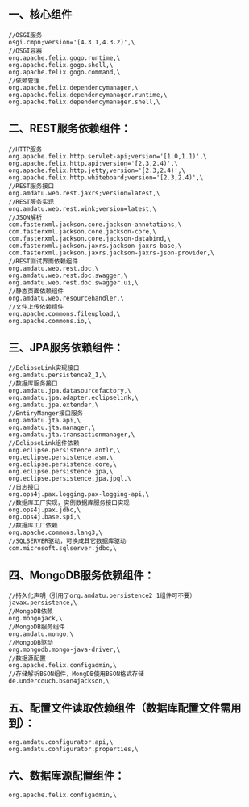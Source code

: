 一、核心组件
-------------------
	//OSGI服务
    osgi.cmpn;version='[4.3.1,4.3.2)',\
	//OSGI容器
	org.apache.felix.gogo.runtime,\
	org.apache.felix.gogo.shell,\
	org.apache.felix.gogo.command,\
	//依赖管理
	org.apache.felix.dependencymanager,\
	org.apache.felix.dependencymanager.runtime,\
	org.apache.felix.dependencymanager.shell,\
二、REST服务依赖组件：
-------------------
	//HTTP服务
	org.apache.felix.http.servlet-api;version='[1.0,1.1)',\
	org.apache.felix.http.api;version='[2.3,2.4)',\
	org.apache.felix.http.jetty;version='[2.3,2.4)',\
	org.apache.felix.http.whiteboard;version='[2.3,2.4)',\
	//REST服务接口
	org.amdatu.web.rest.jaxrs;version=latest,\
	//REST服务实现
	org.amdatu.web.rest.wink;version=latest,\
	//JSON解析
	com.fasterxml.jackson.core.jackson-annotations,\
	com.fasterxml.jackson.core.jackson-core,\
	com.fasterxml.jackson.core.jackson-databind,\
	com.fasterxml.jackson.jaxrs.jackson-jaxrs-base,\
	com.fasterxml.jackson.jaxrs.jackson-jaxrs-json-provider,\
	//REST测试界面依赖组件
	org.amdatu.web.rest.doc,\
	org.amdatu.web.rest.doc.swagger,\
	org.amdatu.web.rest.doc.swagger.ui,\
	//静态页面依赖组件
	org.amdatu.web.resourcehandler,\
	//文件上传依赖组件
	org.apache.commons.fileupload,\
	org.apache.commons.io,\
三、JPA服务依赖组件：
-------------------
	//EclipseLink实现接口
	org.amdatu.persistence2_1,\
	//数据库服务接口
	org.amdatu.jpa.datasourcefactory,\
	org.amdatu.jpa.adapter.eclipselink,\
	org.amdatu.jpa.extender,\
	//EntiryManger接口服务
	org.amdatu.jta.api,\
	org.amdatu.jta.manager,\
	org.amdatu.jta.transactionmanager,\
	//EclipseLink组件依赖
	org.eclipse.persistence.antlr,\
	org.eclipse.persistence.asm,\
	org.eclipse.persistence.core,\
	org.eclipse.persistence.jpa,\
	org.eclipse.persistence.jpa.jpql,\
	//日志接口
	org.ops4j.pax.logging.pax-logging-api,\
	//数据库工厂实现，实例数据库服务接口实现
	org.ops4j.pax.jdbc,\
	org.ops4j.base.spi,\
	//数据库工厂依赖
	org.apache.commons.lang3,\
	//SQLSERVER驱动，可换成其它数据库驱动
	com.microsoft.sqlserver.jdbc,\
四、MongoDB服务依赖组件：
-------------------
	//持久化声明（引用了org.amdatu.persistence2_1组件可不要）
	javax.persistence,\
	//MongoDB依赖
	org.mongojack,\
	//MongoDB服务组件
	org.amdatu.mongo,\
	//MongoDB驱动
	org.mongodb.mongo-java-driver,\
	//数据源配置
	org.apache.felix.configadmin,\
	//存储解析BSON组件，MongDB使用BSON格式存储
	de.undercouch.bson4jackson,\
五、配置文件读取依赖组件（数据库配置文件需用到）：
-------------------
	org.amdatu.configurator.api,\
	org.amdatu.configurator.properties,\
六、数据库源配置组件：
-------------------
	org.apache.felix.configadmin,\